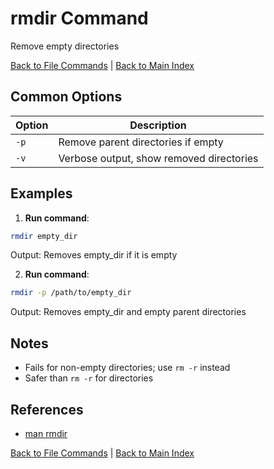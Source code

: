 # rmdir Command

Remove empty directories

[Back to File Commands](./index.md) | [Back to Main Index](../../README.md)

## Common Options

| Option | Description |
|--------|-------------|
| `-p` | Remove parent directories if empty |
| `-v` | Verbose output, show removed directories |

## Examples
1. **Run command**:
```bash
rmdir empty_dir
```
Output: Removes empty_dir if it is empty

2. **Run command**:
```bash
rmdir -p /path/to/empty_dir
```
Output: Removes empty_dir and empty parent directories


## Notes
- Fails for non-empty directories; use `rm -r` instead
- Safer than `rm -r` for directories

## References
- [man rmdir](https://man7.org/linux/man-pages/man1/rmdir.1.html)

[Back to File Commands](../index.md) | [Back to Main Index](../../README.md)